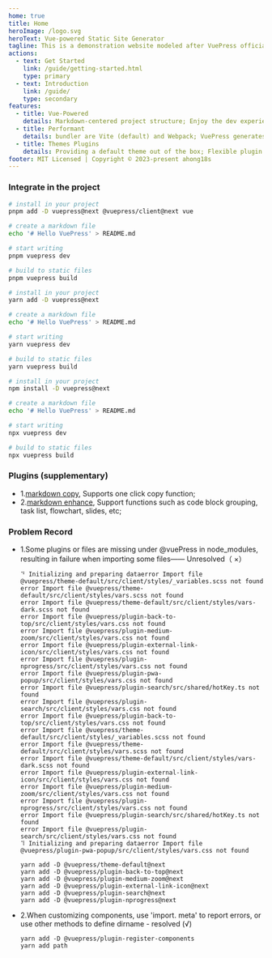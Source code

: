 ```yaml
---
home: true
title: Home
heroImage: /logo.svg
heroText: Vue-powered Static Site Generator
tagline: This is a demonstration website modeled after VuePress official website（v2.0.0-beta.67）, with default Chinese language
actions:
  - text: Get Started
    link: /guide/getting-started.html
    type: primary
  - text: Introduction
    link: /guide/
    type: secondary
features:
  - title: Vue-Powered
    details: Markdown-centered project structure; Enjoy the dev experience of Vue, use Vue components in markdown, and develop custom themes with Vue.
  - title: Performant
    details: bundler are Vite (default) and Webpack; VuePress generates pre-rendered static HTML for each page, and runs as an SPA once a page is loaded.
  - title: Themes Plugins
    details: Providing a default theme out of the box; Flexible plugin API, allowing plugins to provide lots of plug-and-play features for your site.
footer: MIT Licensed | Copyright © 2023-present ahong18s
---
```


### Integrate in the project

<CodeGroup>
  <CodeGroupItem title="PNPM" active>

```bash
# install in your project
pnpm add -D vuepress@next @vuepress/client@next vue

# create a markdown file
echo '# Hello VuePress' > README.md

# start writing
pnpm vuepress dev

# build to static files
pnpm vuepress build
```

  </CodeGroupItem>

  <CodeGroupItem title="YARN">

```bash
# install in your project
yarn add -D vuepress@next

# create a markdown file
echo '# Hello VuePress' > README.md

# start writing
yarn vuepress dev

# build to static files
yarn vuepress build
```

  </CodeGroupItem>

  <CodeGroupItem title="NPM">

```bash
# install in your project
npm install -D vuepress@next

# create a markdown file
echo '# Hello VuePress' > README.md

# start writing
npx vuepress dev

# build to static files
npx vuepress build
```

  </CodeGroupItem>
</CodeGroup>

### Plugins (supplementary)

- 1.[markdown copy](https://plugin-copy-code2.vuejs.press/zh/), Supports one click copy function;
- 2.[markdown enhance](https://plugin-md-enhance.vuejs.press/zh/), Support functions such as code block grouping, task list, flowchart, slides, etc;

### Problem Record

- 1.Some plugins or files are missing under @vuePress in node_modules, resulting in failure when importing some files—— Unresolved（ ×）
  ```shell
  ⠙ Initializing and preparing dataerror Import file @vuepress/theme-default/src/client/styles/_variables.scss not found
  error Import file @vuepress/theme-default/src/client/styles/vars.scss not found
  error Import file @vuepress/theme-default/src/client/styles/vars-dark.scss not found
  error Import file @vuepress/plugin-back-to-top/src/client/styles/vars.css not found
  error Import file @vuepress/plugin-medium-zoom/src/client/styles/vars.css not found
  error Import file @vuepress/plugin-external-link-icon/src/client/styles/vars.css not found
  error Import file @vuepress/plugin-nprogress/src/client/styles/vars.css not found
  error Import file @vuepress/plugin-pwa-popup/src/client/styles/vars.css not found
  error Import file @vuepress/plugin-search/src/shared/hotKey.ts not found
  error Import file @vuepress/plugin-search/src/client/styles/vars.css not found
  error Import file @vuepress/plugin-back-to-top/src/client/styles/vars.css not found
  error Import file @vuepress/theme-default/src/client/styles/_variables.scss not found
  error Import file @vuepress/theme-default/src/client/styles/vars.scss not found
  error Import file @vuepress/theme-default/src/client/styles/vars-dark.scss not found
  error Import file @vuepress/plugin-external-link-icon/src/client/styles/vars.css not found
  error Import file @vuepress/plugin-medium-zoom/src/client/styles/vars.css not found
  error Import file @vuepress/plugin-nprogress/src/client/styles/vars.css not found
  error Import file @vuepress/plugin-search/src/shared/hotKey.ts not found
  error Import file @vuepress/plugin-search/src/client/styles/vars.css not found
  ⠹ Initializing and preparing dataerror Import file @vuepress/plugin-pwa-popup/src/client/styles/vars.css not found
  ```
  ```shell
  yarn add -D @vuepress/theme-default@next
  yarn add -D @vuepress/plugin-back-to-top@next
  yarn add -D @vuepress/plugin-medium-zoom@next
  yarn add -D @vuepress/plugin-external-link-icon@next
  yarn add -D @vuepress/plugin-search@next
  yarn add -D @vuepress/plugin-nprogress@next
  ```
- 2.When customizing components, use 'import. meta' to report errors, or use other methods to define dirname - resolved (√)
  ```shell
  yarn add -D @vuepress/plugin-register-components
  yarn add path
  ```
